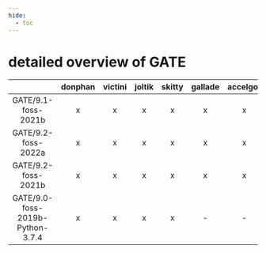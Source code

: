 ```yaml
---
hide:
  - toc
---
```


detailed overview of GATE
=========================

| |donphan|victini|joltik|skitty|gallade|accelgor|swalot|doduo|
| :---: | :---: | :---: | :---: | :---: | :---: | :---: | :---: | :---: |
|GATE/9.1-foss-2021b|x|x|x|x|x|x|x|x|
|GATE/9.2-foss-2022a|x|x|x|x|x|x|x|x|
|GATE/9.2-foss-2021b|x|x|x|x|x|x|x|x|
|GATE/9.0-foss-2019b-Python-3.7.4|x|x|x|x|-|-|-|x|
